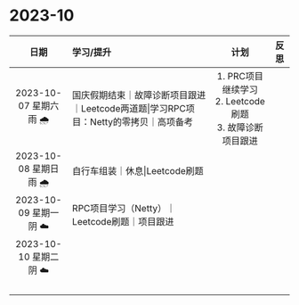 # 2023-10

|           日期           | 学习/提升                                                    |                             计划                             | 反思 |
| :----------------------: | :----------------------------------------------------------- | :----------------------------------------------------------: | :--: |
| 2023-10-07 星期六  雨  🌧️ | 国庆假期结束｜故障诊断项目跟进｜Leetcode两道题\|学习RPC项目：Netty的零拷贝｜高项备考 | 1. PRC项目继续学习<br>2. Leetcode刷题<br>3. 故障诊断项目跟进<br> |      |
| 2023-10-08 星期日  雨  🌧️ | 自行车组装｜休息\|Leetcode刷题                               |                                                              |      |
| 2023-10-09 星期一  阴  ☁️ | RPC项目学习（Netty）｜Leetcode刷题｜项目跟进                 |                                                              |      |
| 2023-10-10 星期二  阴  ☁️ |                                                              |                                                              |      |
|                          |                                                              |                                                              |      |
|                          |                                                              |                                                              |      |
|                          |                                                              |                                                              |      |
|                          |                                                              |                                                              |      |



